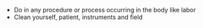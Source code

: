 - Do in any procedure or process occurring in the body like labor
- Clean yourself, patient, instruments and field

